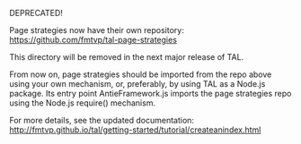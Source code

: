 DEPRECATED!

Page strategies now have their own repository:
https://github.com/fmtvp/tal-page-strategies

This directory will be removed in the next major release of TAL.

From now on, page strategies should be imported from the repo above
using your own mechanism, or, preferably, by using TAL as a Node.js
package. Its entry point AntieFramework.js imports the page strategies
repo using the Node.js require() mechanism.

For more details, see the updated documentation:
http://fmtvp.github.io/tal/getting-started/tutorial/createanindex.html
